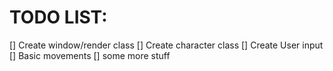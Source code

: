 # TODO LIST:
[] Create window/render class 
[] Create character class
[] Create User input 
[] Basic movements
[] some more stuff

